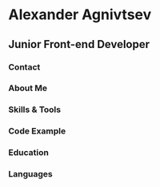 # Alexander Agnivtsev

## Junior Front-end Developer

### Contact

### About Me

### Skills & Tools

### Code Example

### Education

### Languages
